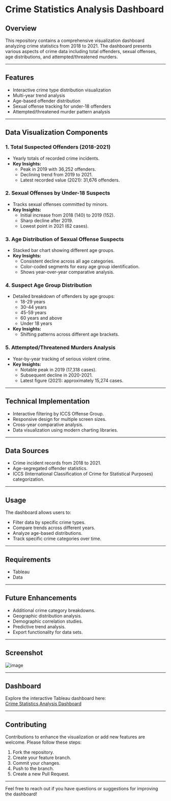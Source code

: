 # Crime Statistics Analysis Dashboard

## Overview

This repository contains a comprehensive visualization dashboard analyzing crime statistics from 2018 to 2021. The dashboard presents various aspects of crime data including total offenders, sexual offenses, age distributions, and attempted/threatened murders.

---

## Features

- Interactive crime type distribution visualization
- Multi-year trend analysis
- Age-based offender distribution
- Sexual offense tracking for under-18 offenders
- Attempted/threatened murder pattern analysis

---

## Data Visualization Components

### 1. Total Suspected Offenders (2018-2021)
- Yearly totals of recorded crime incidents.
- **Key Insights:**
  - Peak in 2019 with 36,252 offenders.
  - Declining trend from 2019 to 2021.
  - Latest recorded value (2021): 31,676 offenders.

### 2. Sexual Offenses by Under-18 Suspects
- Tracks sexual offenses committed by minors.
- **Key Insights:**
  - Initial increase from 2018 (140) to 2019 (152).
  - Sharp decline after 2019.
  - Lowest point in 2021 (62 cases).

### 3. Age Distribution of Sexual Offense Suspects
- Stacked bar chart showing different age groups.
- **Key Insights:**
  - Consistent decline across all age categories.
  - Color-coded segments for easy age group identification.
  - Shows year-over-year comparative analysis.

### 4. Suspect Age Group Distribution
- Detailed breakdown of offenders by age groups:
  - 18-29 years
  - 30-44 years
  - 45-59 years
  - 60 years and above
  - Under 18 years
- **Key Insights:**
  - Shifting patterns across different age brackets.

### 5. Attempted/Threatened Murders Analysis
- Year-by-year tracking of serious violent crime.
- **Key Insights:**
  - Notable peak in 2019 (17,318 cases).
  - Subsequent decline in 2020-2021.
  - Latest figure (2021): approximately 15,274 cases.

---

## Technical Implementation

- Interactive filtering by ICCS Offense Group.
- Responsive design for multiple screen sizes.
- Cross-year comparative analysis.
- Data visualization using modern charting libraries.

---

## Data Sources

- Crime incident records from 2018 to 2021.
- Age-segregated offender statistics.
- ICCS (International Classification of Crime for Statistical Purposes) categorization.

---

## Usage

The dashboard allows users to:
- Filter data by specific crime types.
- Compare trends across different years.
- Analyze age-based distributions.
- Track specific crime categories over time.

---
## Requirements
- Tableau
- Data
  
---

## Future Enhancements

- Additional crime category breakdowns.
- Geographic distribution analysis.
- Demographic correlation studies.
- Predictive trend analysis.
- Export functionality for data sets.

---

## Screenshot

![image](https://github.com/user-attachments/assets/a78c2cbd-c1e6-4761-b190-c1761669c0a2)

---

## Dashboard

Explore the interactive Tableau dashboard here:  
[Crime Statistics Analysis Dashboard](https://public.tableau.com/views/CrimeDashoard/CrimeTypesDistribution?:language=en-US&publish=yes&:sid=&:redirect=auth&:display_count=n&:origin=viz_share_link)

---

## Contributing

Contributions to enhance the visualization or add new features are welcome. Please follow these steps:
1. Fork the repository.
2. Create your feature branch.
3. Commit your changes.
4. Push to the branch.
5. Create a new Pull Request.

---

Feel free to reach out if you have questions or suggestions for improving the dashboard!
